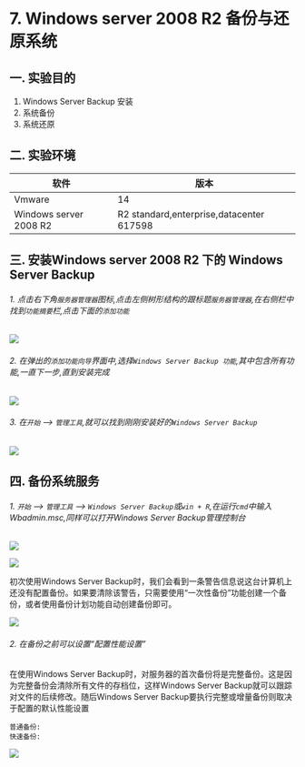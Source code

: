 # 7. Windows server 2008 R2 备份与还原系统

## 一. 实验目的
1. Windows Server Backup 安装
2. 系统备份
3. 系统还原

## 二. 实验环境

|软件|版本|
|----|----|
|Vmware| 14 |
|Windows server 2008 R2|R2 standard,enterprise,datacenter 617598|

## 三. 安装Windows server 2008 R2 下的 Windows Server Backup

###### 1. 点击右下角`服务器管理器`图标,点击左侧树形结构的跟标题`服务器管理器`,在右侧栏中找到`功能摘要`栏,点击下面的`添加功能`

![](/windows/win2008R2/base/image/backup-1.png)

###### 2. 在弹出的`添加功能向导`界面中,选择`Windows Server Backup 功能`,其中包含所有功能,一直下一步,直到安装完成

![](/windows/win2008R2/base/image/backup-2.png)

###### 3. 在`开始` --> `管理工具`,就可以找到刚刚安装好的`Windows Server Backup`

![](/windows/win2008R2/base/image/backup-3.png)

## 四. 备份系统服务

###### 1. `开始` --> `管理工具` --> `Windows Server Backup`或`win + R`,在运行`cmd`中输入Wbadmin.msc,同样可以打开Windows Server Backup管理控制台

![](/windows/win2008R2/base/image/backup-4.png)

![](/windows/win2008R2/base/image/backup-5.png)

初次使用Windows Server Backup时，我们会看到一条警告信息说这台计算机上还没有配置备份。如果要清除该警告，只需要使用“一次性备份”功能创建一个备份，或者使用备份计划功能自动创建备份即可。

![](/windows/win2008R2/base/image/backup-6.png)

###### 2. 在备份之前可以设置“配置性能设置”

在使用Windows Server Backup时，对服务器的首次备份将是完整备份。这是因为完整备份会清除所有文件的存档位，这样Windows Server Backup就可以跟踪对文件的后续修改。随后Windows Server Backup要执行完整或增量备份则取决于配置的默认性能设置

```
普通备份:
快速备份:

```

![](/windows/win2008R2/base/image/backup-7.png)





